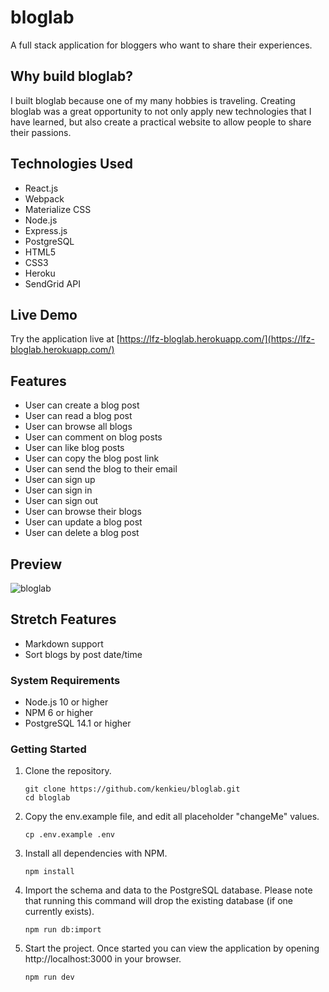 # bloglab

A full stack application for bloggers who want to share their experiences.

## Why build bloglab?

I built bloglab because one of my many hobbies is traveling. Creating bloglab was a great opportunity to not only apply new technologies that I have learned, but also create a practical website to allow people to share their passions.

## Technologies Used

- React.js
- Webpack
- Materialize CSS
- Node.js
- Express.js
- PostgreSQL
- HTML5
- CSS3
- Heroku
- SendGrid API

## Live Demo

Try the application live at [https://lfz-bloglab.herokuapp.com/](https://lfz-bloglab.herokuapp.com/)

## Features

- User can create a blog post
- User can read a blog post
- User can browse all blogs
- User can comment on blog posts
- User can like blog posts
- User can copy the blog post link
- User can send the blog to their email
- User can sign up
- User can sign in
- User can sign out
- User can browse their blogs
- User can update a blog post
- User can delete a blog post

## Preview

![bloglab](server/public/images/bloglab-example.gif)

## Stretch Features

- Markdown support
- Sort blogs by post date/time

### System Requirements

- Node.js 10 or higher
- NPM 6 or higher
- PostgreSQL 14.1 or higher

### Getting Started

1. Clone the repository.

    ```shell
    git clone https://github.com/kenkieu/bloglab.git
    cd bloglab
    ```

1. Copy the env.example file, and edit all placeholder "changeMe" values.

    ```shell
    cp .env.example .env
    ```

1. Install all dependencies with NPM.

    ```shell
    npm install
    ```

1. Import the schema and data to the PostgreSQL database. Please note that running this command will drop the existing database (if one currently exists).

    ```shell
    npm run db:import
    ```

1. Start the project. Once started you can view the application by opening http://localhost:3000 in your browser.

    ```shell
    npm run dev
    ```
